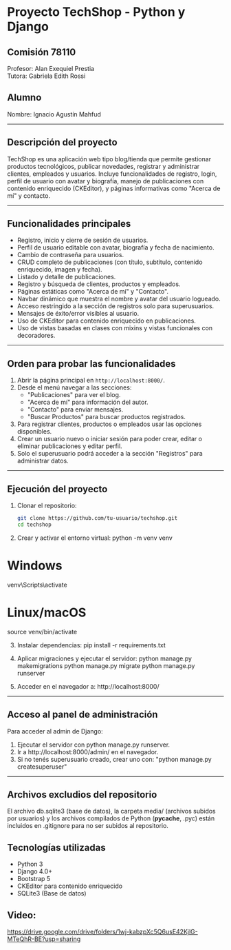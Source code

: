 # Proyecto TechShop - Python y Django

## Comisión 78110

Profesor: Alan Exequiel Prestia  
Tutora: Gabriela Edith Rossi

## Alumno

Nombre: Ignacio Agustín Mahfud

---

## Descripción del proyecto

TechShop es una aplicación web tipo blog/tienda que permite gestionar productos tecnológicos, publicar novedades, registrar y administrar clientes, empleados y usuarios. Incluye funcionalidades de registro, login, perfil de usuario con avatar y biografía, manejo de publicaciones con contenido enriquecido (CKEditor), y páginas informativas como "Acerca de mí" y contacto.

---

## Funcionalidades principales

- Registro, inicio y cierre de sesión de usuarios.  
- Perfil de usuario editable con avatar, biografía y fecha de nacimiento.  
- Cambio de contraseña para usuarios.  
- CRUD completo de publicaciones (con título, subtítulo, contenido enriquecido, imagen y fecha).  
- Listado y detalle de publicaciones.  
- Registro y búsqueda de clientes, productos y empleados.  
- Páginas estáticas como "Acerca de mí" y "Contacto".  
- Navbar dinámico que muestra el nombre y avatar del usuario logueado.  
- Acceso restringido a la sección de registros solo para superusuarios.  
- Mensajes de éxito/error visibles al usuario.  
- Uso de CKEditor para contenido enriquecido en publicaciones.  
- Uso de vistas basadas en clases con mixins y vistas funcionales con decoradores.

---

## Orden para probar las funcionalidades

1. Abrir la página principal en `http://localhost:8000/`.  
2. Desde el menú navegar a las secciones:  
   - "Publicaciones" para ver el blog.  
   - "Acerca de mí" para información del autor.  
   - "Contacto" para enviar mensajes.  
   - "Buscar Productos" para buscar productos registrados.  
3. Para registrar clientes, productos o empleados usar las opciones disponibles.  
4. Crear un usuario nuevo o iniciar sesión para poder crear, editar o eliminar publicaciones y editar perfil.  
5. Solo el superusuario podrá acceder a la sección "Registros" para administrar datos.

---

## Ejecución del proyecto
1. Clonar el repositorio:  
   ```bash
   git clone https://github.com/tu-usuario/techshop.git
   cd techshop

2. Crear y activar el entorno virtual:
  python -m venv venv
  # Windows
  venv\Scripts\activate
  # Linux/macOS
  source venv/bin/activate

 3. Instalar dependencias:
 pip install -r requirements.txt

4. Aplicar migraciones y ejecutar el servidor:
python manage.py makemigrations
python manage.py migrate
python manage.py runserver

5. Acceder en el navegador a:
http://localhost:8000/

---

## Acceso al panel de administración
Para acceder al admin de Django:
1. Ejecutar el servidor con python manage.py runserver.
2. Ir a http://localhost:8000/admin/ en el navegador.
3. Si no tenés superusuario creado, crear uno con: "python manage.py createsuperuser"

---

## Archivos excludios del repositorio
El archivo db.sqlite3 (base de datos), la carpeta media/ (archivos subidos por usuarios) y los archivos compilados de Python (__pycache__, .pyc) están incluidos en .gitignore para no ser subidos al repositorio.

## Tecnologías utilizadas
- Python 3
- Django 4.0+
- Bootstrap 5
- CKEditor para contenido enriquecido
- SQLite3 (Base de datos)

## Video:
https://drive.google.com/drive/folders/1wj-kabzpXc5Q6usE42KjlG-MTeQhR-BE?usp=sharing